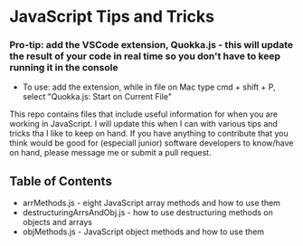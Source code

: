 # JavaScript Tips and Tricks

### Pro-tip: add the VSCode extension, Quokka.js - this will update the result of your code in real time so you don't have to keep running it in the console
- To use: add the extension, while in file on Mac type cmd + shift + P, select "Quokka.js: Start on Current File"

This repo contains files that include useful information for when you are working in JavaScript. I will update this when I can with various tips and tricks tha I like to keep on hand. If you have anything to contribute that you think would be good for (especiall junior) software developers to know/have on hand, please message me or submit a pull request.

## Table of Contents
- arrMethods.js - eight JavaScript array methods and how to use them
- destructuringArrsAndObj.js - how to use destructuring methods on objects and arrays
- objMethods.js  - JavaScript object methods and how to use them